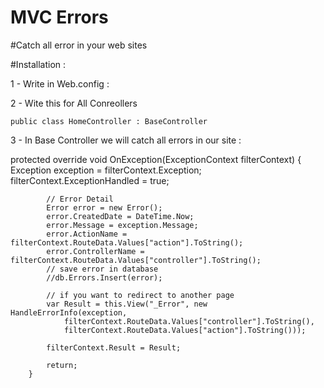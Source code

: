 # MVC Errors

#Catch all error in your web sites

#Installation : 

1 - Write in Web.config : 

<customErrors mode="Off" />

2 - Wite this for All Conreollers
   
    public class HomeController : BaseController
    
3 - In Base Controller we will catch all errors in our site : 

 protected override void OnException(ExceptionContext filterContext)
        {
            Exception exception = filterContext.Exception;
            filterContext.ExceptionHandled = true;

            // Error Detail
            Error error = new Error();
            error.CreatedDate = DateTime.Now;
            error.Message = exception.Message;
            error.ActionName = filterContext.RouteData.Values["action"].ToString();
            error.ControllerName = filterContext.RouteData.Values["controller"].ToString();
            // save error in database
            //db.Errors.Insert(error);

            // if you want to redirect to another page
            var Result = this.View("_Error", new HandleErrorInfo(exception,
                filterContext.RouteData.Values["controller"].ToString(),
                filterContext.RouteData.Values["action"].ToString()));

            filterContext.Result = Result;

            return;
        }


